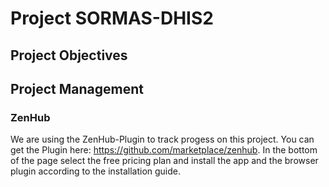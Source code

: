 # Project SORMAS-DHIS2

## Project Objectives

## Project Management

### ZenHub

We are using the ZenHub-Plugin to track progess on this project. You can get the Plugin here: https://github.com/marketplace/zenhub. In the bottom of the page select the free pricing plan and install the app and the browser plugin according to the installation guide. 

